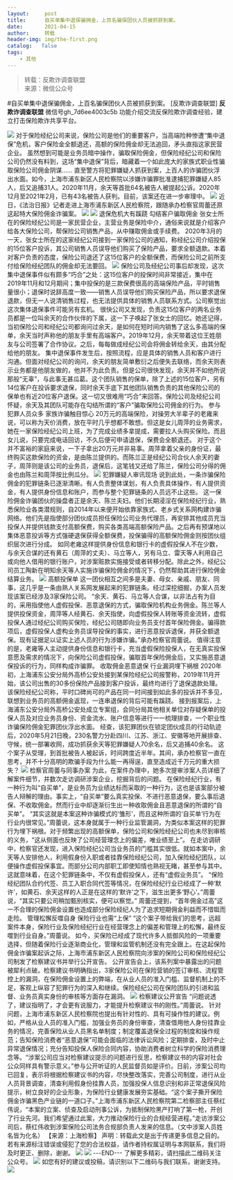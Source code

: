 ```yaml
---
layout:     post
title:      自买单集中退保骗佣金，上百名骗保团伙人员被抓获到案。
date:       2021-04-15
author:     转载
header-img: img/the-first.png
catalog:   false
tags:
    - 其他
---
```


<blockquote><p>转载：反欺诈调查联盟<br>
来源：微信公众号</p></blockquote>

#自买单集中退保骗佣金，上百名骗保团伙人员被抓获到案。
[反欺诈调查联盟]
**反欺诈调查联盟**
微信号gh_7d6ee4003c5b
功能介绍交流反保险欺诈调查经验，建立打击保险欺诈共享平台。

![]({{site.baseurl}}/postimg/L6usUGPiatBQB3LRknjXAuJGibbusl1S4ZwTh8hUlBTD3fficApPN3Giad5MqwHTrbQUsD8TiaQL8iaTFujkvzLq5lkg.jpeg)
对于保险经纪公司来说，保险公司是他们的重要客户，当高端险种惨遭“集中退保”危机，客户保险金全额退还，高额的保险佣金却无法追回，矛头直指这家民营企业。
虽然想到可能是业务员暗中操作，骗取保险佣金，但保险经纪公司和保险公司仍然没有料到，这场“集中退保”背后，暗藏着一个如此庞大的家族式职业性骗取保险公司佣金阴谋……
直至警方将犯罪嫌疑人抓获到案，上百人的诈骗团伙浮出水面。如今，上海市浦东新区人民检察院以涉嫌诈骗罪批准逮捕犯罪嫌疑人85人，后又追捕31人。2020年11月，余天等首批64名被告人被提起公诉。2020年12月至2021年2月，已有43名被告人获判。目前，该案还在进一步审理中。
![]({{site.baseurl}}/postimg/L6usUGPiatBQB3LRknjXAuJGibbusl1S4Zxys4kG2DLG18K5Sy3x1AXFHhZvsam6rMQGfzcia0ZqjHWyHbBtoq4Dw.jpeg)
近日，《法治日报》记者走进上海市浦东新区人民检察院，跟随承办检察官周蕾还原这起特大保险佣金诈骗案。
![]({{site.baseurl}}/postimg/L6usUGPiatBQB3LRknjXAuJGibbusl1S4Z3CXTweyhTgWsBWpIDr7okqdibZafRTlPCUIkU72TPsMqY7Lja1Zdktg.jpeg)
![]({{site.baseurl}}/postimg/L6usUGPiatBQB3LRknjXAuJGibbusl1S4ZsY2L2hjd7GFU935mBGUuy6fTZTp3yIichvpA0rZDa3hLk9zOL4Curfg.jpeg)
退保危机大有蹊跷
勾结客户骗取佣金
张女士所在的保险经纪公司是一家民营企业，主营业务是保险中介，通俗来说就是介绍客户给各大保险公司，帮保险公司销售产品，从中赚取佣金或手续费。
2020年3月的一天，张女士所在的这家经纪公司接到一家保险公司的通知，称经纪公司介绍投保的15位客户投诉，其公司销售人员误导他们购买了保险产品，要求全额退款。本着对客户负责的态度，保险公司退还了这15位客户的全额保费，而保险公司之前所支付给保险经纪团队的佣金却无法要回。
![]({{site.baseurl}}/postimg/L6usUGPiatBQB3LRknjXAuJGibbusl1S4ZDdOY0ickdZVbMRgcSZp9QDJGchNPF1IA6he9WribJ3Bo2edEuvPZibvGw.jpeg)
保险公司及经纪公司事后却发现，这次集中退保事件似有颇多“巧合”之处：这15位客户的投保时间非常接近，集中在2019年11月和12月期间；集中投保的是三款保费很高的高端保险产品，平时销售量很小；退保时说辞高度一致——销售人员误导他们购买保险产品，所以要求退保退款，但无一人说清销售过程，也无法提供具体的销售人员联系方式。公司察觉出这次集体退保事件可能另有玄机。
很快公司又发现，负责这15位客户的两名业务员都是一位叫余天的合作伙伴的下属，这一下子唤起了张女士的回忆。她还记得，当初保险公司和经纪公司都询问过余天，是如何在短时间内销售了这么多高端的保单，余天当时声称他的朋友手里有高端客户。2019年12月，余天带着这位王姓朋友与公司签署了合作协议。之后，每每做成经纪公司会将佣金转给余天，由其分配给他的朋友。
集中退保事件发生后，按照流程，应是具体的销售人员和客户进行沟通。但面对经纪公司的询问，余天的朋友简单敷衍之后便失去联络，而余天则表示业务都是他朋友做的，他并不为此负责。但是公司很快发现，余天并不如他所说那般“无辜”，与此事无甚瓜葛。这个团队销售的保单，除了上述的15位客户，另有14位客户在投诉要求退保，同时余天手底下其他团队销售负责的其他保险公司的保单也有近20位客户退保。这一切又很难用“巧合”来回答。保险公司及经纪公司怀疑，余天及其团队可能存在勾结所谓的“客户”骗取保险公司佣金的行为。
参与犯罪人员众多
家族诈骗触目惊心
20万元的高端保险，对操劳大半辈子的老雍来说，可以称为天价消费，放在平时几乎想都不敢想。但这是女儿周萍的业务需求，她在一家保险经纪公司上班，为了完成业绩多拿提成，需要拉人头购买保险。而且女儿说，只要完成电话回访，不久后便可申请退保，保费会全额退还。
对于这个并不富裕的家庭来说，一下子拿出20万元并非易事。周萍拿着父亲的身份证，最终购买这款保险的资金，是由陈兰提供的。而陈兰正是经纪公司合伙人余天的妻子，周萍则是该公司的业务员，退保后，这笔钱又还给了陈兰，保险公司分得的佣金也由陈兰和周萍按比例瓜分。
![]({{site.baseurl}}/postimg/L6usUGPiatBQB3LRknjXAuJGibbusl1S4ZGEibqt1juiayl7rYClOqiaQKCH2iaJhjlcaibctyyu7icChvmKibgG5X4t1ZQ.jpeg)
犯罪嫌疑人审讯现场
说到此处，一条诈骗保险佣金的犯罪链条已逐渐清晰。有人负责整体谋划，有人负责具体操作，有人提供资金，有人提供身份信息和账户，而参与整个犯罪链条的人员远不止这些。
这一保险佣金诈骗团伙的操盘者正是余天、陈兰夫妇。他们长期浸淫在保险经纪行业，熟悉保险业各类潜规则，自2014年以来便开始依靠家族式、老乡式关系网构建诈骗网络。他们先是指使部分团伙成员担任保险公司业务代理员，再安排其他成员充当投保人并提供钱款支付高额保费，购买各类高端高额保险产品。之后再有预谋地以集体恶意投诉等方式强硬退保获得全额保费，投保骗得的高额保险佣金则按团伙组织层次进行分成。
如同老雍这样提供身份信息和银行卡的虚假投保人不在少数，与余天合谋的还有黄石（周萍的丈夫）、马立等人，另有马立、雷天等人利用自己或向他人借用的银行账户，对涉案赃款实施接受或者转移分配。除此之外，经纪公司员工陶新在明知余天等人实施诈骗保险佣金的情况下，仍然帮助其进行保险佣金结算业务。
![]({{site.baseurl}}/postimg/L6usUGPiatBQB3LRknjXAuJGibbusl1S4ZfdgATGSNUdnC0luqTuo5skWuWLjlVwEYPEJ7PaPTXbWOwh0UdFYztQ.jpeg)
高额投保单
这一团伙相互之间多是夫妻、母女、亲戚、朋友、同事，这几乎是一条由熟人关系网发展起来的犯罪链条。经过深挖细掘，办案人员发现该案已经涉及3家保险公司。
“余天、黄石、马立等人合谋，以非法占有为目的，采用指使他人虚假投保、恶意退保的方式，骗取保险机构业务佣金。陈兰等人提供投保资金，周萍等人经黄石、余天指使，向虚假投保人转账等资金流转，虚假投保人通过经纪公司购买保险，经纪公司随即向业务员支付首年保险佣金。骗得款项后，虚假投保人虚构业务员误导投保的事实，进行恶意投诉退保，并获全额退保。现有证据足以证实上述人员的行为涉嫌诈骗。”承办检察官周蕾说。
值得注意的是，老雍等人主动提供身份信息和银行卡，充当虚假保险投保人，在无真实投保意愿及需求的情况下，向保险公司虚假投保，骗取首年保险佣金后，又实施恶意退保投诉的行为，同样构成诈骗罪。
收取佣金恶意退保
行业漏洞埋下祸根
2020年初，上海浦东公安分局外高桥公安处接到某保险经纪公司报警称，2019年11月开始，该公司出售的30多份保险产品接到客户投诉，最终均进行了退保退款处理。该保险经纪公司称，平时口碑尚可的产品在同一时间接到如此多的投诉并不多见，联想到业务员的高额佣金返现，一连串退保的背后可能有蹊跷。
接到报案后，上海浦东公安分局外高桥公安处成立专案组，会同分局其他相关单位对存疑保单的投保人员及对应业务员身份、资金流水、账户信息等进行一一梳理排查，一个职业性诈骗保险佣金犯罪团伙浮出水面。
经查，该犯罪团伙在锁定团伙成员的行动轨迹后，2020年5月21日晚，230名警力分赴四川、江苏、浙江、安徽等地开展排查、守候，统一部署收网，成功抓获余天等犯罪嫌疑人70余名，后又追捕40余名。
这个案子从受理，到首批被告人被起诉，时间跨度近半年。其间，承办检察官一直在思考，并不十分高明的欺骗手段为什么能一再得逞，直至造成近千万元的重大损失？
![]({{site.baseurl}}/postimg/L6usUGPiatBQB3LRknjXAuJGibbusl1S4ZTRS9HhaoJE3DNgoz3lGjcsxUGIrR1eiatfs5vru0x47FOtPeGX8x35g.jpeg)
检察官周蕾与同事办案
为此，在案件办理中，她多次提审涉案人员详细了解案件细节，并数次走访调研涉案企业，挖掘背后的问题。
在保险经纪行业，有一种行为叫“自买单”，是业务员为业绩达标而采取的一种行为，这也是该案部分被告人辩解的理由。事实上，“自买单”要么真实投保、不进行恶意退保，要么事后退保、不收取佣金。然而行业中却逐渐衍生出一种收取佣金且恶意退保的所谓的“自买单”。
“其实这就是本案这种诈骗模式的‘雏形’，而且这种所谓的‘自买单’行为在行业内很常见。”周蕾说，这本身就属于一种行业监管漏洞，为类似本案这样的犯罪行为埋下祸根。对于频繁出现的高额保单，保险公司和保险经纪公司也未尽到审核的义务，“这从侧面也反映了公司经营理念上的偏差，唯业绩至上”。
在走访调研中，检察官还发现，进入保险经纪公司当业务员的门槛其实很低。就如本案中，余天等人安排他人，利用假身份入职或者挂靠保险经纪公司，加入保险经纪团队，以便操作虚假投保事宜。而部分公司内部职工即使知情也熟视无睹，甚至参与其中。这就意味着，在这个犯罪链条中，不仅有虚假投保人，还有“虚假业务员”。
“保险经纪团队合约代签、员工入职合同代签等情况，在保险经纪行业已经成了一种‘默许’，如黄石、余天这样的人正是在这样的‘默许’之下，滋生出更多‘野心’。”周蕾说，“其实只要公司稍加甄别核实，便可以察觉。”
周蕾还提到，“首年佣金过高”这一不合理的保险佣金设置也造成部分保险经纪人为了追求短期佣金利益而不惜铤而走险。
管理松懈反噬自身
保险行业也需“上保”
“这个案子带给我们的思考，远超案件本身，保险行业及保险经纪行业在经营理念上的偏差和管理上的松懈，最终反噬到行业自身。”周蕾说。
如今，买保险已经成了现代许多人抵御风险的一项重要选择，但随着保险行业逐渐商业化，管理和监管机制还没有完全跟上。在这起保险佣金诈骗案起诉之际，上海市浦东新区人民检察院向涉案的保险公司和保险经纪公司制发了检察建议书并举行公开宣告。
公开宣告会上，该系列案中暴露出的问题被犀利点破。检察建议书明确指出，3家保险公司在保险营销的签订审核、流程管控上的漏洞，在保险佣金设置上的弊端，在从业人员的准入门槛、监督机制上的不足，客观上纵容了犯罪行为的深入和继续。保险经纪公司在保险团队的引进和监督、业务员真实身份的审核等方面存在漏洞。
![]({{site.baseurl}}/postimg/L6usUGPiatBQB3LRknjXAuJGibbusl1S4Z6HhlVRpiaWPgWAcUmzoG19DQbVVqGqjjEDcD8p0Jr8oQINaLbEhXSEA.jpeg)
检察建议公开宣告
“问题说透了，建议指明了，才会更有说服力，才能提升检察建议书的刚性。”周蕾说。
针对问题，上海市浦东新区人民检察院也提出有针对性的、具有可操作性的建议。例如，严格从业人员的准入门槛，加强业务员的身份审查，清查借用他人身份挂靠业务的情况，完善保险从业人员黑名单制度；制定覆盖退保全过程的制度和操作规范；告知保险消费者“恶意退保”可能会面临的法律诉讼风险；定期排查，及时中止异常退保情况；充分告知投保人保险合同内容，协助消费者树立科学的保险消费理念等。“涉案公司应当对检察建议提示的问题进行反思，检察建议书的内容对社会公众同样具有警示意义。”参与公开听证的人民监督员如是评价。日前，涉案公司均已回复，表示将根据检察建议书的内容，尽快整改落实，完善公司制度，进行从业人员背景调查，清查利用假身份挂靠人员，加强投保人信息识别和非正常退保风险提示，树立良好的企业形象，为保险行业健康发展夯实基础。“这个案子撕开保险佣金诈骗黑色产业链的一道口子。”上海市浦东新区人民检察院第二检察部主任蔡红伟说，“本案的立案、侦查及启动刑事公诉，为抵制保险黑产打响了第一枪，开创了行业先河。我们希望通过此案，大力推动保险行业的合规经营进程。”走访涉案公司后，蔡红伟收到涉案保险公司法务合规部负责人发来的信息。（文中涉案人员姓名皆为化名）
【来源：上海检察】
声明：转载此文是出于传递更多信息之目的。若有来源标注错误或侵犯了您的合法权益，请作者持权属证明与本网联系，我们将及时更正、删除，谢谢。
![]({{site.baseurl}}/postimg/L6usUGPiatBQB3LRknjXAuJGibbusl1S4ZlJWVTPBQbMAutfVF3V55P7wySB0uS0abkF9N6hNNqgtmCel9iapeibgg.jpeg)
![]({{site.baseurl}}/postimg/L6usUGPiatBQB3LRknjXAuJGibbusl1S4Zb5nSkDFskKyeue0JAuEibE4UhyQf0g0o1ZGSgyMnh71V8Q5342sos3Q.jpeg)
\---END---
了解更多精彩，请扫描此二维码关注公众号。
![]({{site.baseurl}}/postimg/L6usUGPiatBQB3LRknjXAuJGibbusl1S4ZoUbNGicNs9RuOjJE50TfG4unQicJIF7Pu1TPiaMlaDK6pHysCVazDsYWA.jpeg)
如您有好的建议或投稿，请识别以下二维码与我们联系，谢谢支持。
![]({{site.baseurl}}/postimg/L6usUGPiatBQB3LRknjXAuJGibbusl1S4ZVXSibLk9aYlbGI4NwSjOD5SOIypjZeQkeuxRxMkeibRRUxDGGbXeQb2w.jpeg)
